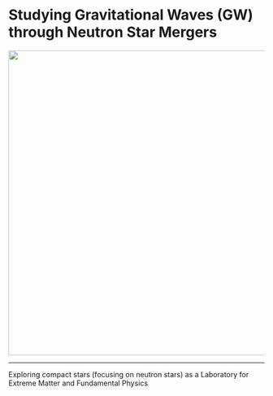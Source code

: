 # Studying Gravitational Waves (GW) through Neutron Star Mergers


   <img src="https://github.com/user-attachments/assets/93c92204-689e-4cbb-95c1-359ddad9d198" width="600" />

  _____________________________________________________________________________________________________________________

Exploring compact stars (focusing on neutron stars) as a Laboratory for Extreme Matter and Fundamental Physics
